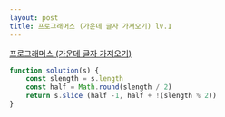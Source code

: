 ```yaml
---
layout: post
title: 프로그래머스 (가운데 글자 가져오기) lv.1
---
```


[프로그래머스 (가운데 글자 가져오기)](https://school.programmers.co.kr/learn/courses/30/lessons/12903)

```javascript
function solution(s) {
    const slength = s.length
    const half = Math.round(slength / 2)
    return s.slice (half -1, half + !(slength % 2))   
}
```